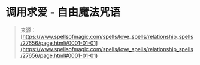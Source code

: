 <!--yml

category: 未分类

date: 2024-06-12 19:16:55

-->

# 调用求爱 - 自由魔法咒语

> 来源：[https://www.spellsofmagic.com/spells/love_spells/relationship_spells/27656/page.html#0001-01-01](https://www.spellsofmagic.com/spells/love_spells/relationship_spells/27656/page.html#0001-01-01)
